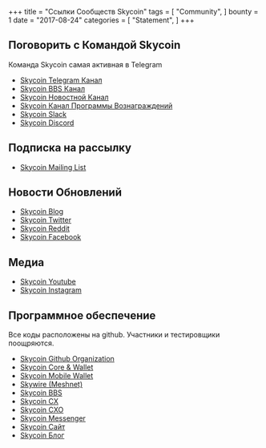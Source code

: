 +++
title = "Ссылки Сообществ Skycoin"
tags = [
    "Community",
]
bounty = 1
date = "2017-08-24"
categories = [
    "Statement",
]
+++

Поговорить с Командой Skycoin
--------------------------

Команда Skycoin самая активная в Telegram

* [Skycoin Telegram Канал](https://t.me/Skycoin)
* [Skycoin BBS Канал](https://t.me/skycoinbbs)
* [Skycoin Новостной Канал](https://t.me/skycoinnews)
* [Skycoin Канал Программы Вознаграждений](https://t.me/skycoinbounty)
* [Skycoin Slack](https://skycoin.herokuapp.com)
* [Skycoin Discord](https://discord.gg/MTepVHE)

Подписка на рассылку
------------

* [Skycoin Mailing List](http://eepurl.com/c4DyAv)

Новости Обновлений
------------

* [Skycoin Blog](https://www.skycoin.net/blog/)
* [Skycoin Twitter](https://twitter.com/skycoinproject)
* [Skycoin Reddit](https://reddit.com/r/skycoinproject)
* [Skycoin Facebook](https://www.facebook.com/skycoinproject)

Медиа
-----

* [Skycoin Youtube](https://www.youtube.com/channel/UCzLASufel2No4vSt4rudHSQ)
* [Skycoin Instagram](https://www.instagram.com/skycoinproject/)

Программное обеспечение
--------

Все коды расположены на github. Участники и тестировщики поощряются.

* [Skycoin Github Organization](https://github.com/skycoin)
* [Skycoin Core & Wallet](https://github.com/skycoin/skycoin)
* [Skycoin Mobile Wallet](https://github.com/skycoin/skycoin-mobilewallet)
* [Skywire (Meshnet)](https://github.com/skycoin/skywire)
* [Skycoin BBS](https://github.com/skycoin/bbs)
* [Skycoin CX](https://github.com/skycoin/cx)
* [Skycoin CXO](https://github.com/skycoin/cxo)
* [Skycoin Messenger](https://github.com/skycoin/net)
* [Skycoin Сайт](https://github.com/skycoin/skycoin.net)
* [Skycoin Блог](https://github.com/skycoin/blog)
